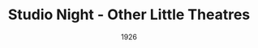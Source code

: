 ---
title: Studio Night - Other Little Theatres
date: 1926
closing_date:
layout: productions
featured_image:
image_caption:
image_credit:
playbill:
Theatre: Theatre Jacksonville
cast:
- Speaker: Mrs. E.R. Hoyt
external_links:
---